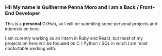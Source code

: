 ### Hi! My name is Guilherme Penna Moro and I am a Back / Front-End Developer
<p> This is a <b>personal</b> GitHub, so I will be submiting some personal projects and interests on here. </p>
<p>I am curently working as an intern in Ruby and React, but most of my projects on here will be focused on C / Python / SQL in witch I am most confortable working with.</p>
